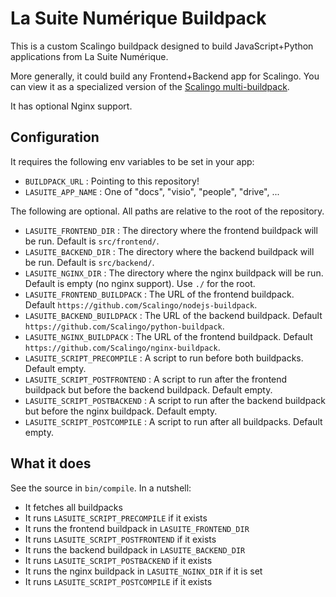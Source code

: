 # La Suite Numérique Buildpack

This is a custom Scalingo buildpack designed to build JavaScript+Python applications from La Suite Numérique.

More generally, it could build any Frontend+Backend app for Scalingo. You can view it as a specialized version of the [Scalingo multi-buildpack](https://github.com/Scalingo/multi-buildpack).

It has optional Nginx support.

## Configuration

It requires the following env variables to be set in your app:

- `BUILDPACK_URL` : Pointing to this repository!
- `LASUITE_APP_NAME` : One of "docs", "visio", "people", "drive", ...

The following are optional. All paths are relative to the root of the repository.

- `LASUITE_FRONTEND_DIR` : The directory where the frontend buildpack will be run. Default is `src/frontend/`.
- `LASUITE_BACKEND_DIR` : The directory where the backend buildpack will be run. Default is `src/backend/`.
- `LASUITE_NGINX_DIR` : The directory where the nginx buildpack will be run. Default is empty (no nginx support). Use `./` for the root.
- `LASUITE_FRONTEND_BUILDPACK` : The URL of the frontend buildpack. Default `https://github.com/Scalingo/nodejs-buildpack`.
- `LASUITE_BACKEND_BUILDPACK` : The URL of the backend buildpack. Default `https://github.com/Scalingo/python-buildpack`.
- `LASUITE_NGINX_BUILDPACK` : The URL of the frontend buildpack. Default `https://github.com/Scalingo/nginx-buildpack`.
- `LASUITE_SCRIPT_PRECOMPILE` : A script to run before both buildpacks. Default empty.
- `LASUITE_SCRIPT_POSTFRONTEND` : A script to run after the frontend buildpack but before the backend buildpack. Default empty.
- `LASUITE_SCRIPT_POSTBACKEND` : A script to run after the backend buildpack but before the nginx buildpack. Default empty.
- `LASUITE_SCRIPT_POSTCOMPILE` : A script to run after all buildpacks. Default empty.


## What it does

See the source in `bin/compile`. In a nutshell:

- It fetches all buildpacks
- It runs `LASUITE_SCRIPT_PRECOMPILE` if it exists
- It runs the frontend buildpack in `LASUITE_FRONTEND_DIR`
- It runs `LASUITE_SCRIPT_POSTFRONTEND` if it exists
- It runs the backend buildpack in `LASUITE_BACKEND_DIR`
- It runs `LASUITE_SCRIPT_POSTBACKEND` if it exists
- It runs the nginx buildpack in `LASUITE_NGINX_DIR` if it is set
- It runs `LASUITE_SCRIPT_POSTCOMPILE` if it exists
